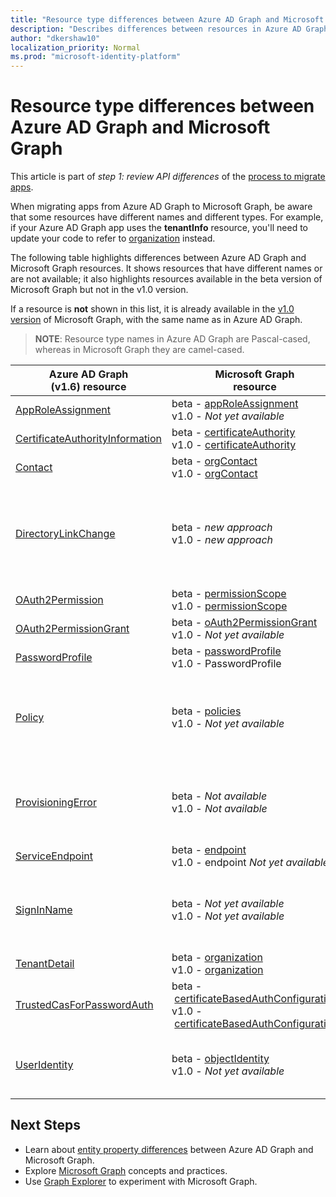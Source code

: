 ```yaml
---
title: "Resource type differences between Azure AD Graph and Microsoft Graph"
description: "Describes differences between resources in Azure AD Graph and resources in Microsoft Graph in order to help migrate apps."
author: "dkershaw10"
localization_priority: Normal
ms.prod: "microsoft-identity-platform"
---
```


# Resource type differences between Azure AD Graph and Microsoft Graph

This article is part of *step 1: review API differences* of the [process to migrate apps](migrate-azure-ad-graph-planning-checklist.md).

When migrating apps from Azure AD Graph to Microsoft Graph, be aware that some resources have different names and different types.  For example, if your Azure AD Graph app uses the **tenantInfo** resource, you'll need to update your code to refer to [organization](/graph/api/resources/organization?view=graph-rest-1.0) instead.

The following table highlights differences between Azure AD Graph and Microsoft Graph resources.  It shows resources that have different names or are not available; it also highlights resources available in the beta version of Microsoft Graph but not in the v1.0 version.

If a resource is **not** shown in this list, it is already available in the [v1.0 version](/graph/api/overview?view=graph-rest-1.0) of Microsoft Graph, with the same name as in Azure AD Graph.

> **NOTE**: Resource type names in Azure AD Graph are Pascal-cased, whereas in Microsoft Graph they are camel-cased.

|Azure AD Graph <br>(v1.6) resource |Microsoft Graph<br>resource|Comments|
|---|---|---|
| [AppRoleAssignment](https://docs.microsoft.com/previous-versions/azure/ad/graph/api/entity-and-complex-type-reference) | beta&nbsp;-&nbsp;[appRoleAssignment](/graph/api/resources/approleassignment?view=graph-rest-beta)<br>v1.0 - _Not yet available_ | |
| [CertificateAuthorityInformation](https://docs.microsoft.com/previous-versions/azure/ad/graph/api/entity-and-complex-type-reference) | beta&nbsp;-&nbsp;[certificateAuthority](/graph/api/resources/certificateauthority?view=graph-rest-beta)<br>v1.0&nbsp;-&nbsp;[certificateAuthority](/graph/api/resources/certificateauthority?view=graph-rest-v1.0) | |
| [Contact](https://docs.microsoft.com/previous-versions/azure/ad/graph/api/entity-and-complex-type-reference) | beta - [orgContact](/graph/api/resources/orgContact?view=graph-rest-beta)<br>v1.0 - [orgContact](/graph/api/resources/orgContact?view=graph-rest-v1.0) | |
| [DirectoryLinkChange](https://docs.microsoft.com/previous-versions/azure/ad/graph/api/entity-and-complex-type-reference) | beta - _new&nbsp;approach_ <br>v1.0 - _new&nbsp;approach_ | Delta query supports relationship change detection with a mechanism that doesn't require this resource. Please see [Feature differences between Azure AD Graph and Microsoft Graph](migrate-azure-ad-graph-feature-differences.md). |
| [OAuth2Permission](https://docs.microsoft.com/previous-versions/azure/ad/graph/api/entity-and-complex-type-reference) | beta - [permissionScope](/graph/api/resources/permissionScope?view=graph-rest-beta) <br> v1.0 - [permissionScope](/graph/api/resources/permissionScope?view=graph-rest-1.0) ||
| [OAuth2PermissionGrant](https://docs.microsoft.com/previous-versions/azure/ad/graph/api/entity-and-complex-type-reference) | beta&nbsp;-&nbsp;[oAuth2PermissionGrant](/graph/api/resources/oAuth2PermissionGrant?view=graph-rest-beta) <br> v1.0 - _Not yet available_ ||
| [PasswordProfile](https://docs.microsoft.com/previous-versions/azure/ad/graph/api/entity-and-complex-type-reference) | beta - [passwordProfile](/graph/api/resources/passwordProfile?view=graph-rest-beta) <br> v1.0 - PasswordProfile ||
| [Policy](https://docs.microsoft.com/previous-versions/azure/ad/graph/api/entity-and-complex-type-reference) | beta&nbsp;-&nbsp;[policies](/graph/api/resources/policy-overview?view=graph-rest-beta) <br> v1.0  - _Not yet available_ | Each type of policy has a unique type name and structure, under the **policies** URL path segment, in Microsoft Graph. In Azure AD Graph this was a single policy type. |
| [ProvisioningError](https://docs.microsoft.com/previous-versions/azure/ad/graph/api/entity-and-complex-type-reference) | beta&nbsp;-&nbsp;_Not available_ <br> v1.0&nbsp;-&nbsp;_Not available_ | This resource is deprecated.  However, a new resource describing any AD Connect related provisioning errors can be found in [onPremisesProvisioningError](/graph/api/resources/onPremisesProvisioningError?view=graph-rest-v1.0). |
| [ServiceEndpoint](https://docs.microsoft.com/previous-versions/azure/ad/graph/api/entity-and-complex-type-reference) | beta - [endpoint](/graph/api/resources/endpoint?view=graph-rest-beta) <br> v1.0 - endpoint _Not yet available_ | [endpoint](/graph/api/resources/endpoint?view=graph-rest-beta) is only available as part of the [group](/graph/api/resources/group?view=graph-rest-beta) resource.|
| [SignInName](https://docs.microsoft.com/previous-versions/azure/ad/graph/api/entity-and-complex-type-reference) | beta - _Not yet available_ <br> v1.0 - _Not yet available_ | New modeling for the identifiers used to sign into a user account, called **identityObject**, but not yet available. Supports Azure AD B2C scenarios. |
| [TenantDetail](https://docs.microsoft.com/previous-versions/azure/ad/graph/api/entity-and-complex-type-reference) | beta - [organization](/graph/api/resources/organization?view=graph-rest-beta) <br> v1.0 - [organization](/graph/api/resources/organization?view=graph-rest-v1.0) | |
| [TrustedCasForPasswordAuth](https://docs.microsoft.com/previous-versions/azure/ad/graph/api/entity-and-complex-type-reference) | beta&nbsp;-&nbsp;[certificateBasedAuthConfiguration](/graph/api/resources/certificatebasedcuthconfiguration?view=graph-rest-beta) <br> v1.0&nbsp;-&nbsp;[certificateBasedAuthConfiguration](/graph/api/resources/certificatebasedcuthconfiguration?view=graph-rest-v1.0) | |
| [UserIdentity](https://docs.microsoft.com/previous-versions/azure/ad/graph/api/entity-and-complex-type-reference) | beta - [objectIdentity](/graph/api/resources/objectidentity?view=graph-rest-beta) <br> v1.0 - _Not yet available_ |  New modeling for the identifiers used to sign into a user account, called **objectIdentity**. Supports Azure AD B2C scenarios. |

## Next Steps

- Learn about [entity property differences](migrate-azure-ad-graph-property-differences.md) between Azure AD Graph and Microsoft Graph.
- Explore [Microsoft Graph](/graph/overview) concepts and practices.
- Use [Graph Explorer](https://aka.ms/ge) to experiment with Microsoft Graph.

